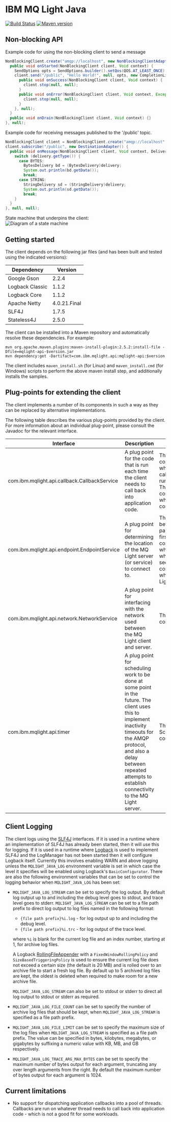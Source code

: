 # IBM MQ Light Java

[![Build Status][travis-img]][travis-url] [![Maven version][maven-img]][maven-url]

## Non-blocking API

Example code for using the non-blocking client to send a message

```java
NonBlockingClient.create("amqp://localhost", new NonBlockingClientAdapter() {
  public void onStarted(NonBlockingClient client, Void context) {
    SendOptions opts = SendOptions.builder().setQos(QOS.AT_LEAST_ONCE).build();
    client.send("/public", "Hello World!", null, opts, new CompletionListener<Void>() {
      public void onSuccess(NonBlockingClient client, Void context) {
        client.stop(null, null);
      }
      public void onError(NonBlockingClient client, Void context, Exception exception) {
        client.stop(null, null);
      }
    }, null);
  }
  public void onDrain(NonBlockingClient client, Void context) {}
}, null);
```

Example code for receiving messages published to the '/public' topic.

```java
NonBlockingClient client = NonBlockingClient.create("amqp://localhost", null, null);
client.subscribe("/public", new DestinationAdapter() {
  public void onMessage(NonBlockingClient client, Void context, Delivery delivery) {
    switch (delivery.getType()) {
      case BYTES:
        BytesDelivery bd = (BytesDelivery)delivery;
        System.out.println(bd.getData());
        break;
      case STRING:
        StringDelivery sd = (StringDelivery)delivery;
        System.out.println(sd.getData());
        break;
    }
  }
}, null, null);
```

State machine that underpins the client:  
![Diagram of a state machine](mqlight/src/main/java/com/ibm/mqlight/api/doc-files/sm.gif)

## Getting started

The client depends on the following jar files (and has been built and tested
using the indicated versions):

Dependency      | Version  
--------------- | -------------
Google Gson     | 2.2.4
Logback Classic | 1.1.2
Logback Core    | 1.1.2
Apache Netty    | 4.0.21.Final
SLF4J           | 1.7.5
Stateless4J     | 2.5.0

The client can be installed into a Maven repository and automatically resolve
these dependencies. For example:
    
```
mvn org.apache.maven.plugins:maven-install-plugin:2.5.2:install-file -Dfile=mqlight-api-$version.jar
mvn dependency:get -Dartifact=com.ibm.mqlight.api:mqlight-api:$version
```

The client includes `maven_install.sh` (for Linux) and `maven_install.cmd` (for
Windows) scripts to perform the above maven install step, and additionally
installs the samples.

## Plug-points for extending the client

The client implements a number of its components in such a way as they can be
replaced by alternative implementations.

The following table describes the various plug-points provided by the client.
For more information about an individual plug-point, please consult the
Javadoc for the relevant interface.

Interface                                    | Description                                                                                                                                                                                                                                        | Supplied implementations
-------------------------------------------- | -------------------------------------------------------------------------------------------------------------------------------------------------------------------------------------------------------------------------------------------------- | ------------------------------------------------------------------------------------------------------------------------------------------------------------------------------------------------------------------------------------------------------------------------------------------------------------------------------------------------------------------------------------------------------------------------------------------------------------------------------------------------------------------------------------------------------------------------------------
com.ibm.mqlight.api.callback.CallbackService | A plug point for the code that is run each time the client needs to call back into application code.                                                                                                                                               | The client supplies two implementations. The first is: com.ibm.mqlight.api.callback.impl.SameThreadCallbackService, which calls back into application code using whatever thread calls in to the plug-point. This introduces minimal overhead on running callbacks - but is not suitable for callbacks that block. The second implementation is: com.ibm.mqlight.api.callback.impl.ThreadPoolCallbackService which schedules callbacks into a threadpool. The default is com.ibm.mqlight.api.callback.impl.ThreadPoolCallbackService.
com.ibm.mqlight.api.endpoint.EndpointService | A plug point for determining the location of the MQ Light server (or service) to connect to.                                                                                                                                                       | The client supplies two implementations, which can be chosen between depending on the value of the `service` parameter passed into the `create` method used to create the client. The first implementation is: com.ibm.mqlight.api.impl.endpoint.SingleEndpointService, which always returns the same endpoint details and is useful when connecting to the stand-alone MQ Light server. The second implementation is: com.ibm.mqlight.api.impl.endpoint.BluemixEndpointService, which (as the name suggests) looks up instances of the MQ Light service in the Bluemix environment.
com.ibm.mqlight.api.network.NetworkService   | A plug point for interfacing with the network used between the MQ Light client and server.                                                                                                                                                         | The client supplies an Apache Netty-based implementation: com.ibm.mqlight.api.impl.network.NettyNetworkService
com.ibm.mqlight.api.timer                    | A plug point for scheduling work to be done at some point in the future. The client uses this to implement inactivity timeouts for the AMQP protocol, and also a delay between repeated attempts to establish connectivity to the MQ Light server. | The client supplies an implementation based on ScheduledThreadPoolExecutor: com.ibm.mqlight.api.impl.timer.TimerServiceImpl
  
## Client Logging

The client logs using the [SLF4J](http://www.slf4j.org/) interfaces. If it is
used in a runtime where an implementation of SLF4J has already been started,
then it will use this for logging. If it is used in a runtime where
[Logback](http://logback.qos.ch/) is used to implement SLF4J and the LogManager
has not been started then it will configure Logback itself.  Currently this
involves enabling WARN and above logging unless the `MQLIGHT_JAVA_LOG`
environment variable is set in which case the level it specifies will be
enabled using Logback's `BasicConfigurator`. There are also the following
environment variables that can be set to control the logging behavior when
`MQLIGHT_JAVA_LOG` has been set:

* `MQLIGHT_JAVA_LOG_STREAM` can be set to specify the log output. By default log
  output up to and including the debug level goes to stdout, and trace level
  goes to stderr. `MQLIGHT_JAVA_LOG_STREAM` can be set to a file path prefix to
  direct log output to log files named in the following format:
   - `{file path prefix}%i.log` - for log output up to and including the debug level.
   - `{file path prefix}%i.trc` - for log output of the trace level.
   
  where `%i` is blank for the current log file and an index number, starting at
  1, for archive log files.

  A Logback [RollingFileAppender](http://logback.qos.ch/manual/appenders.html)
  with a `FixedWindowRollingPolicy` and `SizeBasedTriggeringPolicy` is used to
  ensure the current log file does not exceed a certain size (the default is 20
  MB) and is rolled over to an archive file to start a fresh log file. By
  default up to 5 archived log files are kept, the oldest is deleted when
  required to make room for a new archive file.
  
  `MQLIGHT_JAVA_LOG_STREAM` can also be set to stdout or stderr to direct all
  log output to stdout or stderr as required.

* `MQLIGHT_JAVA_LOG_FILE_COUNT` can be set to specify the number of archive log
  files that should be kept, when `MQLIGHT_JAVA_LOG_STREAM` is specified as a
  file path prefix.

* `MQLIGHT_JAVA_LOG_FILE_LIMIT` can be set to specify the maximum size of the
  log files when `MQLIGHT_JAVA_LOG_STREAM` is specified as a file path prefix.
  The value can be specified in bytes, kilobytes, megabytes, or gigabytes by
  suffixing a numeric value with KB, MB, and GB respectively.

* `MQLIGHT_JAVA_LOG_TRACE_ARG_MAX_BYTES` can be set to specify the maximum
  number of bytes output for each argument, truncating any over length
  arguments from the right. By default the maximum number of bytes output for
  each argument is 1024.
  
## Current limitations

* No support for dispatching application callbacks into a pool of threads.
  Callbacks are run on whatever thread needs to call back into application
  code - which is not a good fit for some workloads.

[maven-url]: https://search.maven.org/#search%7Cga%7C1%7Cmqlight
[maven-img]: https://img.shields.io/maven-central/v/com.ibm.mqlight/mqlight-api.svg
[travis-img]: https://travis-ci.org/mqlight/java-mqlight.svg?branch=master
[travis-url]: https://travis-ci.org/mqlight/java-mqlight
